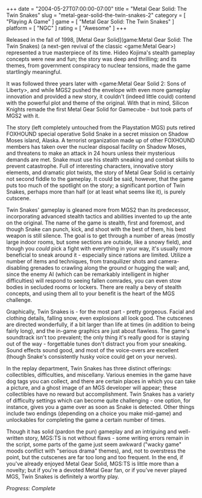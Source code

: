 +++
date = "2004-05-27T07:00:00-07:00"
title = "Metal Gear Solid: The Twin Snakes"
slug = "metal-gear-solid-the-twin-snakes-2"
category = [ "Playing A Game" ]
game = [ "Metal Gear Solid: The Twin Snakes" ]
platform = [ "NGC" ]
rating = [ "Awesome" ]
+++

Released in the fall of 1998, [Metal Gear Solid](game:Metal Gear Solid: The Twin Snakes) (a next-gen revival of the classic <game:Metal Gear>) represented a true masterpiece of its time. Hideo Kojima's stealth gameplay concepts were new and fun; the story was deep and thrilling; and its themes, from government conspiracy to nuclear tensions, made the game startlingly meaningful.

It was followed three years later with <game:Metal Gear Solid 2: Sons of Liberty>, and while MGS2 pushed the envelope with even more gameplay innovation and provided a new story, it couldn't (indeed little could) contend with the powerful plot and theme of the original. With that in mind, Silicon Knights remade the first Metal Gear Solid for Gamecube - but took parts of MGS2 with it.

The story (left completely untouched from the Playstation MGS) puts retired FOXHOUND special operative Solid Snake in a secret mission on Shadow Moses island, Alaska. A terrorist organization made up of other FOXHOUND members has taken over the nuclear disposal facility on Shadow Moses, and threatens to make an attack in 24 hours unless their mysterious demands are met. Snake must use his stealth sneaking and combat skills to prevent catastrophe. Full of interesting characters, innovative story elements, and dramatic plot twists, the story of Metal Gear Solid is certainly not second fiddle to the gameplay. It could be said, however, that the game puts too much of the spotlight on the story; a significant portion of Twin Snakes, perhaps more than half (or at least what seems like it), is purely cutscene.

Twin Snakes' gameplay is gleaned more from MGS2 than its predecessor, incorporating advanced stealth tactics and abilities invented to up the ante on the original. The name of the game is stealth, first and foremost, and though Snake can punch, kick, and shoot with the best of them, his best weapon is still silence. The goal is to get through a number of areas (mostly large indoor rooms, but some sections are outside, like a snowy field), and though you *could* pick a fight with everything in your way, it's usually more beneficial to sneak around it - especially since rations are limited. Utilize a number of items and techniques, from tranquilizer shots and camera-disabling grenades to crawling along the ground or hugging the wall; and, since the enemy AI (which can be remarkably intelligent in higher difficulties) will respond to seeing fallen comrades, you can even stow bodies in secluded rooms or lockers. There are really a bevy of stealth concepts, and using them all to your benefit is the heart of the MGS challenge.

Graphically, Twin Snakes is - for the most part - pretty gorgeous. Facial and clothing details, falling snow, even explosions all look good. The cutscenes are directed wonderfully, if a bit larger than life at times (in addition to being fairly long), and the in-game graphics are just about flawless. The game's soundtrack isn't too prevalent; the only thing it's really good for is staying out of the way - forgettable tunes don't distract you from your sneaking. Sound effects sound good, and most of the voice-overs are excellent (though Snake's consistently husky voice could get on your nerves).

In the replay department, Twin Snakes has three distinct offerings: collectibles, difficulties, and miscellany. Various enemies in the game have dog tags you can collect, and there are certain places in which you can take a picture, and a ghost image of an MGS developer will appear; these collectibles have no reward but accomplishment. Twin Snakes has a variety of difficulty settings which can become quite challenging - one option, for instance, gives you a game over as soon as Snake is detected. Other things include two endings (depending on a choice you make mid-game) and unlockables for completing the game a certain number of times.

Though it has solid (pardon the pun) gameplay and an intriguing and well-written story, MGS:TS is not without flaws - some writing errors remain in the script, some parts of the game just seem awkward ("wacky game" moods conflict with "serious drama" themes), and, not to overstress the point, but the cutscenes are far too long and too frequent. In the end, if you've already enjoyed Metal Gear Solid, MGS:TS is little more than a novelty; but if you're a devoted Metal Gear fan, or if you've never played MGS, Twin Snakes is definitely a worthy play.

<i>Progress: Complete</i>